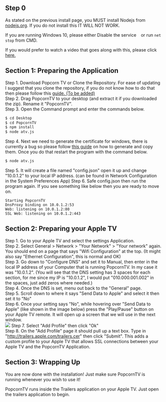 ## Step 0
As stated on the previous install page, you MUST install Nodejs from [nodejs.org](https://nodejs.org). If you do not install this IT WILL NOT WORK.

If you are running Windows 10, please either Disable the service `` `` or run ``net stop`` from CMD.

If you would prefer to watch a video that goes along with this, please click [here.](https://www.youtube.com/watch?v=x_A58Ttvjd0)
## Section 1: Preparing the Application

Step 1. Download Popcorn TV or Clone the Repository. For ease of updating I suggest that you clone the repository, if you do not know how to do that then please follow this [guide. (To be added)]()  
Step 2. Drag PopcornTV to your desktop (and extract it if you downloaded the zip). Rename it "PopcornTV".  
Step 3. Open the Command prompt and enter the commands below.
```sh
$ cd Desktop
$ cd PopcornTV
$ npm install
$ node atv.js
```
Step 4. Next we need to generate the certificate for windows, there is currently a bug so please follow [this guide](https://github.com/OstlerDev/PopcornTV/issues/11#issuecomment-107713666) on how to generate and copy them. Once you do that restart the program with the command below.
```sh
$ node atv.js
```
Step 5. It will create a file named "config.json" open it up and change "10.0.1.2" to your local IP address. (can be found in Network Configuration in the System Preferences App)
Step 6. Safe config.json then run the program again. If you see something like below then you are ready to move on.
```
Starting PopcornTV
DnsProxy binding on 10.0.1.2:53
Web: listening on 10.0.1.2:80
SSL Web: listening on 10.0.1.2:443
```

## Section 2: Preparing your Apple TV

Step 1. Go to your Apple TV and select the settings Application.  
Step 2. Select General > Network > "Your Network" > "Your network" again. You should end on a page that says "Wifi Configuration" at the top. (It might also say "Ethernet Configuration", this is normal and OK)  
Step 3. Go down to "Configure DNS" and set it to Manual, then enter in the local IP address of your Computer that is running PopcornTV. In my case it was "10.0.1.2". (You will see that the DNS setting has 3 spaces for each section, for me since my IP is "10.0.1.2", I would put "010.000.001.002" in the spaces, just add zeros where needed.)  
Step 4. Once the DNS is set, menu out back to the "General" page.  
Step 5. Scroll down to where it says "Send Data to Apple" and select it then set it to "No"  
Step 6. Once your setting says "No", while hovering over "Send Data to Apple" (like shown in the image below) press the "Play/Pause" button on your Apple TV remote. It will open up a screen that we will use in the next window.  
![](http://i.imgur.com/ZUwdFkq.jpg)
Step 7. Select "Add Profile" then click "Ok"  
Step 8. On the "Add Profile" page it should pull up a text box. Type in "http://trailers.apple.com/trailers.cer" then click "Submit". This adds a custom profile to your Apple TV that allows SSL connections between your Apple TV and the PopcornTV Application.  

## Section 3: Wrapping Up

You are now done with the installation! Just make sure PopcornTV is running whenever you wish to use it!

PopcornTV runs inside the Trailers application on your Apple TV. Just open the trailers application to begin.